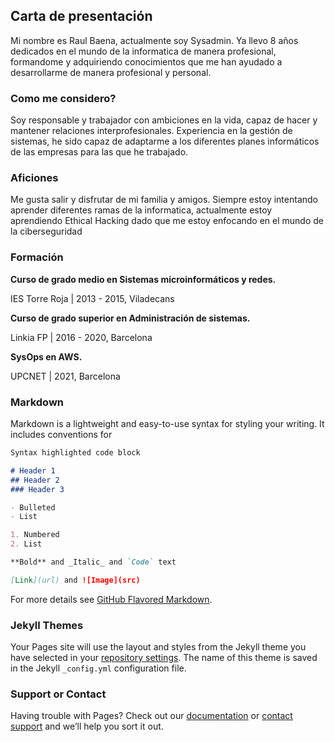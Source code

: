 ## Carta de presentación
Mi nombre es Raul Baena, actualmente soy Sysadmin. Ya llevo 8 años dedicados en el mundo de la informatica de manera profesional, formandome y adquiriendo conocimientos que me han ayudado a desarrollarme de manera profesional y personal.

### Como me considero?
Soy responsable y trabajador con ambiciones en la vida, capaz de hacer y mantener relaciones interprofesionales.
Experiencia en la gestión de sistemas, he sido capaz de adaptarme a los diferentes planes informáticos de las empresas para las que he trabajado.

### Aficiones
Me gusta salir y disfrutar de mi familia y amigos. Siempre estoy intentando aprender diferentes ramas de la informatica, actualmente estoy aprendiendo Ethical Hacking dado que me estoy enfocando en el mundo de la ciberseguridad

### Formación
**Curso de grado medio en Sistemas microinformáticos y redes.**

IES Torre Roja | 2013 - 2015, Viladecans

**Curso de grado superior en Administración de sistemas.**

Linkia FP | 2016 - 2020, Barcelona

**SysOps en AWS.**

UPCNET | 2021, Barcelona


### Markdown

Markdown is a lightweight and easy-to-use syntax for styling your writing. It includes conventions for

```markdown
Syntax highlighted code block

# Header 1
## Header 2
### Header 3

- Bulleted
- List

1. Numbered
2. List

**Bold** and _Italic_ and `Code` text

[Link](url) and ![Image](src)
```

For more details see [GitHub Flavored Markdown](https://guides.github.com/features/mastering-markdown/).

### Jekyll Themes

Your Pages site will use the layout and styles from the Jekyll theme you have selected in your [repository settings](https://github.com/raulbaena/web-baena/settings/pages). The name of this theme is saved in the Jekyll `_config.yml` configuration file.

### Support or Contact

Having trouble with Pages? Check out our [documentation](https://docs.github.com/categories/github-pages-basics/) or [contact support](https://support.github.com/contact) and we’ll help you sort it out.
